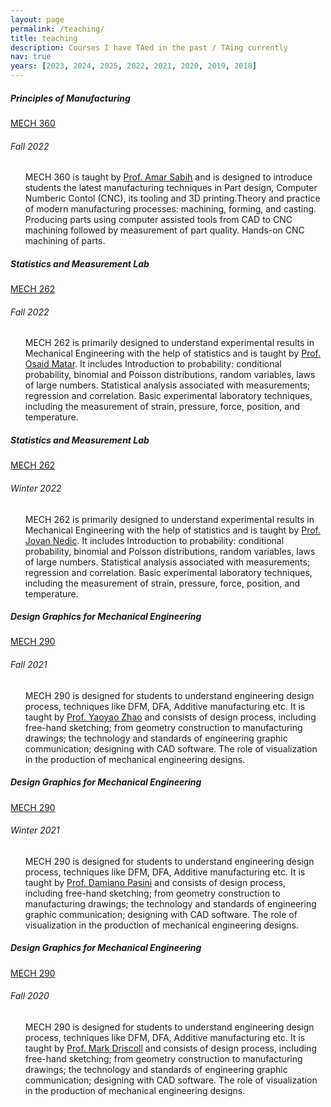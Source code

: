 ```yaml
---
layout: page
permalink: /teaching/
title: teaching
description: Courses I have TAed in the past / TAing currently
nav: true
years: [2023, 2024, 2025, 2022, 2021, 2020, 2019, 2018]
---
```




<div class="content">
    
 
 
 <div class="card mt-3">
  <div class="p-3">
    <div class="row">
      <div class="col-sm-10">
        <h5 class="font-weight-bold">Principles of Manufacturing</h5>
      </div>
      <div class="col-sm-2 text-left text-sm-right">
        <a class="badge font-weight-bold light-blue darken-1 text-uppercase align-middle" href="https://www.mcgill.ca/study/2022-2023/courses/mech-360" target="_blank">
            MECH 360
        </a>
      </div>
    </div>
    <h6 class="font-italic mt-2 mt-sm-0">Fall 2022</h6>
    <ul class="card-text font-weight-light list-group list-group-flush">
			<p>
			MECH 360 is taught by  <a href='https://www.mcgill.ca/continuingstudies/scs-community/biographies/sabih-amar'>Prof. Amar Sabih</a> and is designed to introduce students the latest manufacturing techniques in Part design, Computer Numberic Contol (CNC), its tooling and 3D printing.Theory and practice of modern manufacturing processes: machining, forming, and casting. Producing parts using computer assisted tools from CAD to CNC machining followed by measurement of part quality. Hands-on CNC machining of parts.
			</p>
    </ul>
  </div>
</div>
 
 
 
<div class="card mt-3">
  <div class="p-3">
    <div class="row">
      <div class="col-sm-10">
        <h5 class="font-weight-bold">Statistics and Measurement Lab</h5>
      </div>
      <div class="col-sm-2 text-left text-sm-right">
        <a class="badge font-weight-bold light-blue darken-1 text-uppercase align-middle" href="https://www.mcgill.ca/study/2022-2023/courses/mech-262" target="_blank">
            MECH 262
        </a>
      </div>
    </div>
    <h6 class="font-italic mt-2 mt-sm-0">Fall 2022</h6>
    <ul class="card-text font-weight-light list-group list-group-flush">
			<p>
			MECH 262 is primarily designed to understand experimental results in Mechanical Engineering with the help of statistics and is taught by <a href='https://www.linkedin.com/in/osaid-matar-ph-d-47b79a46/'>Prof. Osaid Matar</a>. It includes Introduction to probability: conditional probability, binomial and Poisson distributions, random variables, laws of large numbers. Statistical analysis associated with measurements; regression and correlation. Basic experimental laboratory techniques, including the measurement of strain, pressure, force, position, and temperature.
			</p>
    </ul>
  </div>
</div>






 

<div class="card mt-3">
  <div class="p-3">
    <div class="row">
      <div class="col-sm-10">
        <h5 class="font-weight-bold">Statistics and Measurement Lab</h5>
      </div>
      <div class="col-sm-2 text-left text-sm-right">
        <a class="badge font-weight-bold light-blue darken-1 text-uppercase align-middle" href="https://www.mcgill.ca/study/2021-2022/courses/mech-262" target="_blank">
            MECH 262
        </a>
      </div>
    </div>
    <h6 class="font-italic mt-2 mt-sm-0">Winter 2022</h6>
    <ul class="card-text font-weight-light list-group list-group-flush">
			<p>
			MECH 262 is primarily designed to understand experimental results in Mechanical Engineering with the help of statistics and is taught by <a href='https://www.mcgill.ca/mecheng/people/staff/jovan-nedic'>Prof. Jovan Nedic</a>. It includes Introduction to probability: conditional probability, binomial and Poisson distributions, random variables, laws of large numbers. Statistical analysis associated with measurements; regression and correlation. Basic experimental laboratory techniques, including the measurement of strain, pressure, force, position, and temperature.
			</p>
    </ul>
  </div>
</div>

<div class="card mt-3">
  <div class="p-3">
    <div class="row">
      <div class="col-sm-10">
        <h5 class="font-weight-bold">Design Graphics for Mechanical Engineering</h5>
      </div>
      <div class="col-sm-2 text-left text-sm-right">
        <a class="badge font-weight-bold light-blue darken-1 text-uppercase align-middle" href="https://www.mcgill.ca/study/2021-2022/courses/mech-290" target="_blank">
            MECH 290
        </a>
      </div>
    </div>
    <h6 class="font-italic mt-2 mt-sm-0">Fall 2021</h6>
    <ul class="card-text font-weight-light list-group list-group-flush">
			<p>
			MECH 290 is designed for students to understand engineering design process, techniques like DFM, DFA, Additive manufacturing etc. It is taught by <a href='https://www.mcgill.ca/mecheng/yaoyao-zhao'>Prof. Yaoyao Zhao</a> and consists of design process, including free-hand sketching; from geometry construction to manufacturing drawings; the technology and standards of engineering graphic communication; designing with CAD software. The role of visualization in the production of mechanical engineering designs.
			</p>
    </ul>
  </div>
</div>

<div class="card mt-3">
  <div class="p-3">
    <div class="row">
      <div class="col-sm-10">
        <h5 class="font-weight-bold">Design Graphics for Mechanical Engineering</h5>
      </div>
      <div class="col-sm-2 text-left text-sm-right">
        <a class="badge font-weight-bold light-blue darken-1 text-uppercase align-middle" href="https://www.mcgill.ca/study/2021-2022/courses/mech-290" target="_blank">
            MECH 290
        </a>
      </div>
    </div>
    <h6 class="font-italic mt-2 mt-sm-0">Winter 2021</h6>
    <ul class="card-text font-weight-light list-group list-group-flush">
			<p>
			MECH 290 is designed for students to understand engineering design process, techniques like DFM, DFA, Additive manufacturing etc. It is taught by <a href='https://www.mcgill.ca/mecheng/damiano-pasini'>Prof. Damiano Pasini</a> and consists of design process, including free-hand sketching; from geometry construction to manufacturing drawings; the technology and standards of engineering graphic communication; designing with CAD software. The role of visualization in the production of mechanical engineering designs.
			</p>
    </ul>
  </div>
</div>

<div class="card mt-3">
  <div class="p-3">
    <div class="row">
      <div class="col-sm-10">
        <h5 class="font-weight-bold">Design Graphics for Mechanical Engineering</h5>
      </div>
      <div class="col-sm-2 text-left text-sm-right">
        <a class="badge font-weight-bold light-blue darken-1 text-uppercase align-middle" href="https://www.mcgill.ca/study/2021-2022/courses/mech-290" target="_blank">
            MECH 290
        </a>
      </div>
    </div>
    <h6 class="font-italic mt-2 mt-sm-0">Fall 2020</h6>
    <ul class="card-text font-weight-light list-group list-group-flush">
			<p>
			MECH 290 is designed for students to understand engineering design process, techniques like DFM, DFA, Additive manufacturing etc. It is taught by <a href='https://www.mcgill.ca/mecheng/people/staff/mark-driscoll'>Prof. Mark Driscoll</a> and consists of design process, including free-hand sketching; from geometry construction to manufacturing drawings; the technology and standards of engineering graphic communication; designing with CAD software. The role of visualization in the production of mechanical engineering designs.
			</p>
    </ul>
  </div>
</div>
